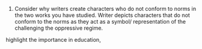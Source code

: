 1. Consider why writers create characters who do not conform to norms in the two works you have studied.
Writer depicts characters that do not conform to the norms as they act as a symbol/ representation of the challenging the oppressive regime. 

highlight the importance in education, 


